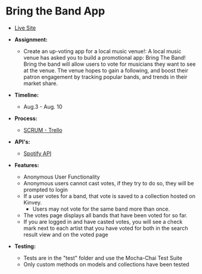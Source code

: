 # Bring the Band App

 - [Live Site](https://carynligon.github.io/bring-the-band/)

 - **Assignment:**
   - Create an up-voting app for a local music venue!: A local music venue has asked you to build a promotional app: Bring The Band! Bring the band will allow users to vote for musicians they want to see at the venue. The venue hopes to gain a following, and boost their patron engagement by tracking popular bands, and trends in their market share.

- **Timeline:**
  - Aug.3 - Aug. 10


- **Process:**
  - [SCRUM - Trello](https://trello.com/b/DD9C8RiR/bring-the-band)


- **API's:**
  - [Spotify API](https://developer.spotify.com/web-api/)


- **Features:**
  - Anonymous User Functionality
  - Anonymous users cannot cast votes, if they try to do so, they will be prompted to login
  - If a user votes for a band, that vote is saved to a collection hosted on Kinvey.
    - Users may not vote for the same band more than once.
  - The votes page displays all bands that have been voted for so far.
  - If you are logged in and have casted votes, you will see a check mark next to each artist that you have voted for both in the search result view and on the voted page


- **Testing:**
  - Tests are in the "test" folder and use the Mocha-Chai Test Suite
  - Only custom methods on models and collections have been tested
